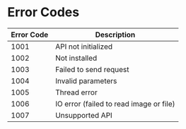 # Error Codes

| Error Code | Description                  |
| ---------- | ---------------------------- |
| 1001       | API not initialized           |
| 1002       | Not installed                 |
| 1003       | Failed to send request        |
| 1004       | Invalid parameters            |
| 1005       | Thread error                  |
| 1006       | IO error (failed to read image or file) |
| 1007       | Unsupported API               |

